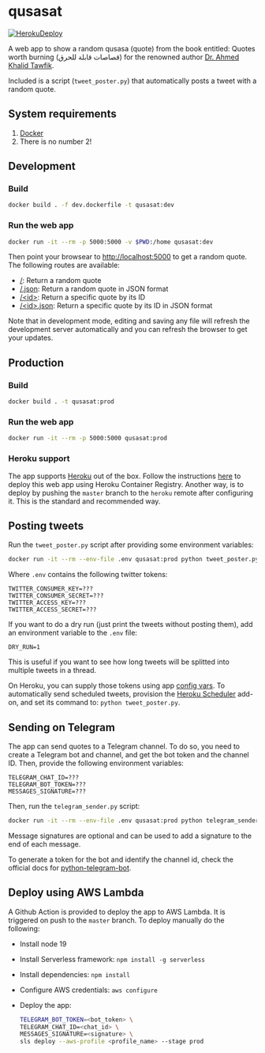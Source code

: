 # qusasat

[![HerokuDeploy](https://github.com/hammady/qusasat/actions/workflows/main.yml/badge.svg)](https://github.com/hammady/qusasat/actions/workflows/main.yml)

A web app to show a random qusasa (quote) from the book entitled:
Quotes worth burning (قصاصات قابلة للحرق) for the renowned author
[Dr. Ahmed Khalid Tawfik](https://en.wikipedia.org/wiki/Ahmed_Khaled_Tawfik).

Included is a script (`tweet_poster.py`) that automatically posts a tweet with a random quote.

## System requirements
1. [Docker](https://docs.docker.com/install/)
2. There is no number 2!

## Development

### Build

```bash
docker build . -f dev.dockerfile -t qusasat:dev
```

### Run the web app

```bash
docker run -it --rm -p 5000:5000 -v $PWD:/home qusasat:dev
```

Then point your browsear to 
[http://localhost:5000](http://localhost:5000) to get a random quote.
The following routes are available:
- [/](http://localhost:5000/): Return a random quote
- [/.json](http://localhost:5000/.json): Return a random quote in JSON format
- [/\<id\>](http://localhost:5000/1): Return a specific quote by its ID
- [/\<id\>.json](http://localhost:5000/1.json): Return a specific quote by its ID in JSON format

Note that in development mode, editing and saving any file will
refresh the development server automatically and you can refresh
the browser to get your updates.

## Production

### Build

```bash
docker build . -t qusasat:prod
```

### Run the web app

```bash
docker run -it --rm -p 5000:5000 qusasat:prod
```

### Heroku support
The app supports [Heroku](https://www.heroku.com/) out of the box.
Follow the instructions [here](https://devcenter.heroku.com/articles/container-registry-and-runtime)
to deploy this web app using Heroku Container Registry.
Another way, is to deploy by pushing the `master` branch to the `heroku` remote
after configuring it. This is the standard and recommended way.

## Posting tweets

Run the `tweet_poster.py` script after providing some environment variables:

```bash
docker run -it --rm --env-file .env qusasat:prod python tweet_poster.py
```

Where `.env` contains the following twitter tokens:

```
TWITTER_CONSUMER_KEY=???
TWITTER_CONSUMER_SECRET=???
TWITTER_ACCESS_KEY=???
TWITTER_ACCESS_SECRET=???
```

If you want to do a dry run (just print the tweets without posting them),
add an environment variable to the `.env` file:
```
DRY_RUN=1
```
This is useful if you want to see how long tweets will be splitted into
multiple tweets in a thread.

On Heroku, you can supply those tokens using app
[config vars](https://devcenter.heroku.com/articles/config-vars).
To automatically send scheduled tweets, provision the
[Heroku Scheduler](https://devcenter.heroku.com/articles/scheduler) add-on,
and set its command to: `python tweet_poster.py`.

## Sending on Telegram

The app can send quotes to a Telegram channel. To do so, you need to
create a Telegram bot and channel, and get the bot token and the channel ID.
Then, provide the following environment variables:

```
TELEGRAM_CHAT_ID=???
TELEGRAM_BOT_TOKEN=???
MESSAGES_SIGNATURE=???
```

Then, run the `telegram_sender.py` script:

```bash
docker run -it --rm --env-file .env qusasat:prod python telegram_sender.py
```

Message signatures are optional and can be used to add a signature to the end of
each message.

To generate a token for the bot and identify the channel id, check the
official docs for [python-telegram-bot](https://github.com/python-telegram-bot/python-telegram-bot/wiki/Introduction-to-the-API).

## Deploy using AWS Lambda

A Github Action is provided to deploy the app to AWS Lambda.
It is triggered on push to the `master` branch.
To deploy manually do the following:

- Install node 19
- Install Serverless framework: `npm install -g serverless`
- Install dependencies: `npm install`
- Configure AWS credentials: `aws configure`
- Deploy the app:

    ```bash
    TELEGRAM_BOT_TOKEN=<bot_token> \
    TELEGRAM_CHAT_ID=<chat_id> \
    MESSAGES_SIGNATURE=<signature> \
    sls deploy --aws-profile <profile_name> --stage prod
    ```
